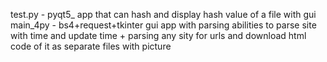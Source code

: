 
test.py - pyqt5_ app that can hash and display hash value of a file with gui
main_4py - bs4+request+tkinter gui app with parsing abilities to parse site with time and update time + parsing any sity for urls and download html code of it as separate files with picture 
